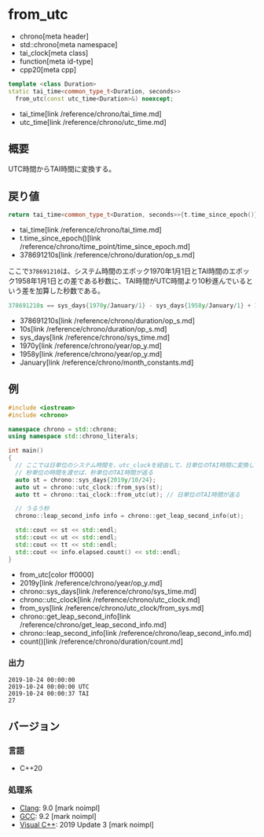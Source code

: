 # from_utc
* chrono[meta header]
* std::chrono[meta namespace]
* tai_clock[meta class]
* function[meta id-type]
* cpp20[meta cpp]

```cpp
template <class Duration>
static tai_time<common_type_t<Duration, seconds>>
  from_utc(const utc_time<Duration>&) noexcept;
```
* tai_time[link /reference/chrono/tai_time.md]
* utc_time[link /reference/chrono/utc_time.md]

## 概要
UTC時間からTAI時間に変換する。


## 戻り値
```cpp
return tai_time<common_type_t<Duration, seconds>>{t.time_since_epoch()} + 378691210s;
```
* tai_time[link /reference/chrono/tai_time.md]
* t.time_since_epoch()[link /reference/chrono/time_point/time_since_epoch.md]
* 378691210s[link /reference/chrono/duration/op_s.md]

ここで`378691210`は、システム時間のエポック1970年1月1日とTAI時間のエポック1958年1月1日との差である秒数に、TAI時間がUTC時間より10秒進んでいるという差を加算した秒数である。

```cpp
378691210s == sys_days{1970y/January/1} - sys_days{1958y/January/1} + 10s
```
* 378691210s[link /reference/chrono/duration/op_s.md]
* 10s[link /reference/chrono/duration/op_s.md]
* sys_days[link /reference/chrono/sys_time.md]
* 1970y[link /reference/chrono/year/op_y.md]
* 1958y[link /reference/chrono/year/op_y.md]
* January[link /reference/chrono/month_constants.md]


## 例
```cpp example
#include <iostream>
#include <chrono>

namespace chrono = std::chrono;
using namespace std::chrono_literals;

int main()
{
  // ここでは日単位のシステム時間を、utc_clockを経由して、日単位のTAI時間に変換している。
  // 秒単位の時間を渡せば、秒単位のTAI時間が返る
  auto st = chrono::sys_days{2019y/10/24};
  auto ut = chrono::utc_clock::from_sys(st);
  auto tt = chrono::tai_clock::from_utc(ut); // 日単位のTAI時間が返る

  // うるう秒
  chrono::leap_second_info info = chrono::get_leap_second_info(ut);

  std::cout << st << std::endl;
  std::cout << ut << std::endl;
  std::cout << tt << std::endl;
  std::cout << info.elapsed.count() << std::endl;
}
```
* from_utc[color ff0000]
* 2019y[link /reference/chrono/year/op_y.md]
* chrono::sys_days[link /reference/chrono/sys_time.md]
* chrono::utc_clock[link /reference/chrono/utc_clock.md]
* from_sys[link /reference/chrono/utc_clock/from_sys.md]
* chrono::get_leap_second_info[link /reference/chrono/get_leap_second_info.md]
* chrono::leap_second_info[link /reference/chrono/leap_second_info.md]
* count()[link /reference/chrono/duration/count.md]

### 出力
```
2019-10-24 00:00:00
2019-10-24 00:00:00 UTC
2019-10-24 00:00:37 TAI
27
```

## バージョン
### 言語
- C++20

### 処理系
- [Clang](/implementation.md#clang): 9.0 [mark noimpl]
- [GCC](/implementation.md#gcc): 9.2 [mark noimpl]
- [Visual C++](/implementation.md#visual_cpp): 2019 Update 3 [mark noimpl]
